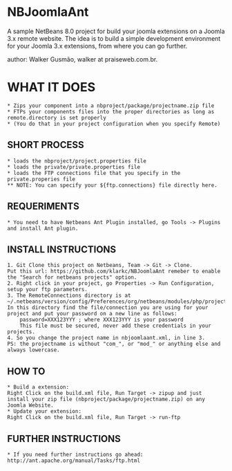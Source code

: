NBJoomlaAnt
===========

A sample NetBeans 8.0 project for build your joomla extensions on a Joomla 3.x remote website.
The idea is to build a simple development environment for your Joomla 3.x extensions, from where you can go further.

author: Walker Gusmão, walker at praiseweb.com.br. 

# WHAT IT DOES

    * Zips your component into a nbproject/package/projectname.zip file
    * FTPs your components files into the proper directories as long as remote.directory is set properly 
    * (You do that in your project configuration when you specify Remote)

## SHORT PROCESS

    * loads the nbproject/project.properties file
    * loads the private/private.properties file
    * loads the FTP connections file that you specify in the private.properies file
    ** NOTE: You can specify your ${ftp.connections} file directly here.

## REQUERIMENTS

    * You need to have Netbeans Ant Plugin installed, go Tools -> Plugins and install Ant plugin.

## INSTALL INSTRUCTIONS

    1. Git Clone this project on Netbeans, Team -> Git -> Clone.
    Put this url: https://github.com/klarkc/NBJoomlaAnt remeber to enable the "Search for netbeans projects" option.
    2. Right click in your project, go Properties -> Run Configuration, setup your ftp parameters.
    3. The RemoteConnections directory is at ~/.netbeans/version/config/Preferences/org/netbeans/modules/php/project/RemoteConnections.
    In this directory find the file/connection you are using for your project and put your password on a new line as follows:
        password=XXX123YYY ; where XXX123YYY is your password
        This file must be secured, never add these credentials in your projects.
    4. So you change the project name in nbjoomlaant.xml, in line 3.
    PS: the projectname is without "com_", or "mod_" or anything else and always lowercase.

## HOW TO

    * Build a extension:
    Right Click on the build.xml file, Run Target -> zipup and just install your zip file (nbproject/package/projectname.zip) on any Joomla Website.
    * Update your extension:
    Right Click on the build.xml file, Run Target -> run-ftp

## FURTHER INSTRUCTIONS
    * If you need further instructions go ahead: http://ant.apache.org/manual/Tasks/ftp.html
